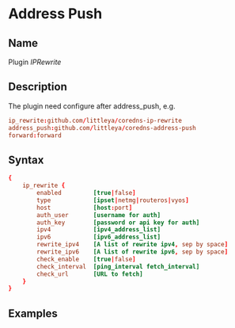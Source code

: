 # Address Push

## Name

Plugin *IPRewrite*

## Description

The plugin need configure after address_push, e.g.

``` conf
ip_rewrite:github.com/littleya/coredns-ip-rewrite
address_push:github.com/littleya/coredns-address-push
forward:forward
```

## Syntax

``` conf
{
    ip_rewrite {
        enabled         [true|false]
        type            [ipset|netmg|routeros|vyos]
        host            [host:port]
        auth_user       [username for auth]
        auth_key        [password or api key for auth]
        ipv4            [ipv4_address_list]
        ipv6            [ipv6_address_list]
        rewrite_ipv4    [A list of rewrite ipv4, sep by space]
        rewrite_ipv6    [A list of rewrite ipv6, sep by space]
        check_enable    [true|false]
        check_interval  [ping_interval fetch_interval]
        check_url       [URL to fetch]
    }
}
```

## Examples
